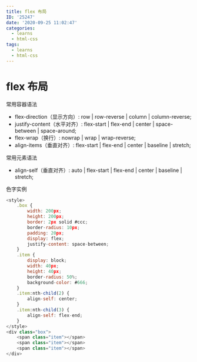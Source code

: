 ```yaml
---
title: flex 布局
ID: '25247'
date: '2020-09-25 11:02:47'
categories:
  - learns
  - html-css
tags:
  - learns
  - html-css
---
```


# flex 布局

常用容器语法

- flex-direction（显示方向）: row | row-reverse | column | column-reverse;
- justify-content（水平对齐）: flex-start | flex-end | center | space-between | space-around;
- flex-wrap（换行）: nowrap | wrap | wrap-reverse;
- align-items（垂直对齐）: flex-start | flex-end | center | baseline | stretch;

常用元素语法

- align-self（垂直对齐）: auto | flex-start | flex-end | center | baseline | stretch;

色字实例

``` js 
<style>
    .box {
        width: 200px;
        height: 200px;
        border: 2px solid #ccc;
        border-radius: 10px;
        padding: 20px;
        display: flex;
        justify-content: space-between;
    }
    .item {
        display: block;
        width: 40px;
        height: 40px;
        border-radius: 50%;
        background-color: #666;
    }
    .item:nth-child(2) {
        align-self: center;
    }
    .item:nth-child(3) {
        align-self: flex-end;
    }
</style>
<div class="box">
    <span class="item"></span>
    <span class="item"></span>
    <span class="item"></span>
</div>
```
 
 
